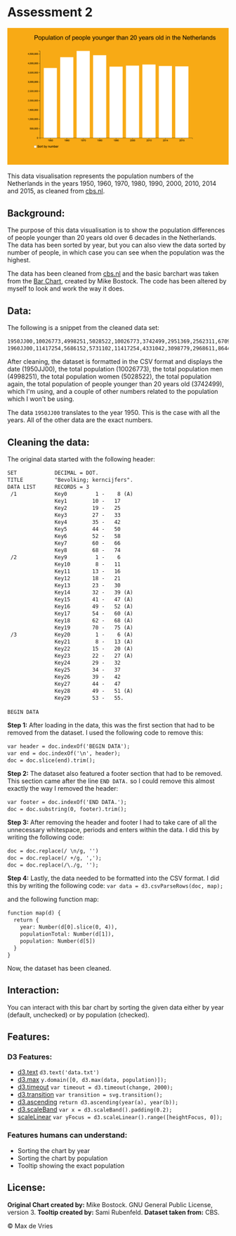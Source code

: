 # Assessment 2

![Kerncijfers bevolking Nederland](preview.png)

This data visualisation represents the population numbers of the Netherlands in the years 1950, 1960, 1970, 1980, 1990, 2000, 2010, 2014 and 2015, as cleaned from [cbs.nl]().

## Background:
The purpose of this data visualisation is to show the population differences of people younger than 20 years old over 6 decades in the Netherlands. The data has been sorted by year, but you can also view the data sorted by number of people, in which case you can see when the population was the highest.

The data has been cleaned from [cbs.nl](https://www.cbs.nl/) and the basic barchart was taken from the [Bar Chart](https://bl.ocks.org/mbostock/3885304), created by Mike Bostock. The code has been altered by myself to look and work the way it does.

## Data:

The following is a snippet from the cleaned data set:

```
1950JJ00,10026773,4998251,5028522,10026773,3742499,2951369,2562311,670995,99599,819,679,140,10026773,,,,,,,,,,,2535,245,2290,393,,309
1960JJ00,11417254,5686152,5731102,11417254,4331042,3098779,2968611,864423154399,882,714,168,11417254,,,,,,,,,,,3171,387,2784,356,,352
```

After cleaning, the dataset is formatted in the CSV format and displays the date (1950JJ00), the total population (10026773), the total population men (4998251), the total population women (5028522), the total population again, the total population of people younger than 20 years old (3742499), which I'm using, and a couple of other numbers related to the population which I won't be using.

The data `1950JJ00` translates to the year 1950. This is the case with all the years. All of the other data are the exact numbers.

## Cleaning the data:

The original data started with the following header:
```
SET            DECIMAL = DOT.
TITLE          "Bevolking; kerncijfers".
DATA LIST      RECORDS = 3
 /1            Key0         1 -    8 (A)
               Key1        10 -   17
               Key2        19 -   25
               Key3        27 -   33
               Key4        35 -   42
               Key5        44 -   50
               Key6        52 -   58
               Key7        60 -   66
               Key8        68 -   74
 /2            Key9         1 -    6
               Key10        8 -   11
               Key11       13 -   16
               Key12       18 -   21
               Key13       23 -   30
               Key14       32 -   39 (A)
               Key15       41 -   47 (A)
               Key16       49 -   52 (A)
               Key17       54 -   60 (A)
               Key18       62 -   68 (A)
               Key19       70 -   75 (A)
 /3            Key20        1 -    6 (A)
               Key21        8 -   13 (A)
               Key22       15 -   20 (A)
               Key23       22 -   27 (A)
               Key24       29 -   32
               Key25       34 -   37
               Key26       39 -   42
               Key27       44 -   47
               Key28       49 -   51 (A)
               Key29       53 -   55.

BEGIN DATA
```

**Step 1:**
After loading in the data, this was the first section that had to be removed from the dataset. I used the following code to remove this:
```
var header = doc.indexOf('BEGIN DATA');
var end = doc.indexOf('\n', header);
doc = doc.slice(end).trim();
```

**Step 2:**
The dataset also featured a footer section that had to be removed. This section came after the line `END DATA.` so I could remove this almost exactly the way I removed the header:
```
var footer = doc.indexOf('END DATA.');
doc = doc.substring(0, footer).trim();
```

**Step 3:**
After removing the header and footer I had to take care of all the unnecessary whitespace, periods and enters within the data. I did this by writing the following code:
```
doc = doc.replace(/ \n/g, '')
doc = doc.replace(/ +/g, ',');
doc = doc.replace(/\./g, '');
```

**Step 4:**
Lastly, the data needed to be formatted into the CSV format. I did this by writing the following code:
`var data = d3.csvParseRows(doc, map);`

and the following function map:
```
function map(d) {
  return {
    year: Number(d[0].slice(0, 4)),
    populationTotal: Number(d[1]),
    population: Number(d[5])
  }
}
```

Now, the dataset has been cleaned.

## Interaction:

You can interact with this bar chart by sorting the given data either by year (default, unchecked) or by population (checked).

## Features:

### D3 Features:

* [d3.text](https://github.com/d3/d3-request/blob/master/README.md#text) `d3.text('data.txt')`
* [d3.max](https://github.com/d3/d3-array/blob/master/README.md#max) `y.domain([0, d3.max(data, population)]);`
* [d3.timeout](https://github.com/d3/d3-timer/blob/master/README.md#timeout) `var timeout = d3.timeout(change, 2000);`
* [d3.transition](https://github.com/d3/d3-transition/blob/master/README.md#transition) `var transition = svg.transition();`
* [d3.ascending](https://github.com/d3/d3-array/blob/master/README.md#ascending) `return d3.ascending(year(a), year(b));`
* [d3.scaleBand](https://github.com/d3/d3-scale/blob/master/README.md#scaleBand) `var x = d3.scaleBand().padding(0.2);`
* [scaleLinear](https://github.com/d3/d3-scale/blob/master/README.md#scaleLinear) `var yFocus = d3.scaleLinear().range([heightFocus, 0]);`

### Features humans can understand:

* Sorting the chart by year
* Sorting the chart by population
* Tooltip showing the exact population

## License:
**Original Chart created by:** Mike Bostock. GNU General Public License, version 3.
**Tooltip created by:** Sami Rubenfeld.
**Dataset taken from:** CBS.

&copy; Max de Vries
